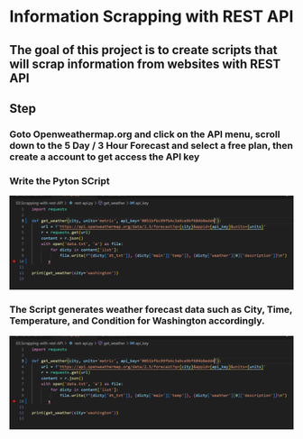 #  Information Scrapping with REST API

## The goal of this project is to create scripts that will scrap information from websites with REST API

## Step
### Goto Openweathermap.org and click on the API menu, scroll down to the 5 Day / 3 Hour Forecast and select a free plan, then create a account  to get access the API key 
### Write the Pyton SCript
![Text ](./images/scrip-api.png)

### The Script generates weather forecast data such as City, Time, Temperature, and Condition for Washington accordingly. 
![Text ](./images/scrip-api.png)